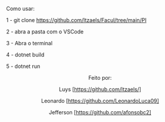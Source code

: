 

Como usar:

1 - git clone https://github.com/ltzaels/Facul/tree/main/PI

2 - abra a pasta com o VSCode

3 - Abra o terminal

4 - dotnet build

5 - dotnet run

<div align="center">

Feito por:
  
  Luys  [https://github.com/ltzaels/]
  
  Leonardo [https://github.com/LeonardoLuca09]
  
  Jefferson  [https://github.com/afonsobc2]

</div>
